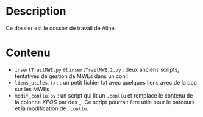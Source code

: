 # Description

Ce dossier est le dossier de travail de Aline.

# Contenu

+ `insertTraitMWE.py` et `insertTraitMWE.2.py` : deux anciens scripts, tentatives de gestion de MWEs dans un conll
+ `liens_utiles.txt` : un petit fichier txt avec quelques liens avec de la doc sur les MWEs 
+ `modif_conllu.py` : un script qui lit un `.conllu` et remplace le contenu de la colonne *XPOS* par des *_*. Ce script pourrait être utile pour le parcours et la modification de `.conllu`.